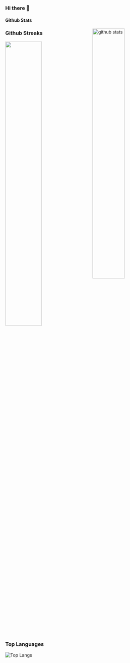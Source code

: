### Hi there 👋

#### Github Stats
<img src="https://github-readme-stats.vercel.app/api?username=StephanieMenard&show_icons=true&theme=gotham" alt="github stats" width="45%" align="right"/>

### Github Streaks
<img src="https://github-readme-streak-stats.herokuapp.com/?user=StephanieMenard&theme=dark" width="48%" >

### Top Languages
 ![Top Langs](https://github-readme-stats.vercel.app/api/top-langs/?username=StephanieMenard&layout=compact)




<!--
**StephanieMenard/StephanieMenard** is a ✨ _special_ ✨ repository because its `README.md` (this file) appears on your GitHub profile.

Here are some ideas to get you started:

- 🔭 I’m currently working on ...
- 🌱 I’m currently learning ...
- 👯 I’m looking to collaborate on ...
- 🤔 I’m looking for help with ...
- 💬 Ask me about ...
- 📫 How to reach me: ...
- 😄 Pronouns: ...
- ⚡ Fun fact: ...
-->
